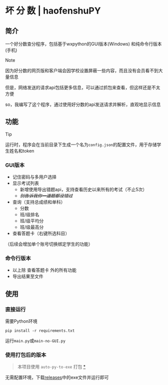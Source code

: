 # 坏  分  数 | haofenshuPY

## 简介

一个好分数查分程序，包括基于wxpython的GUI版本(Windows) 和纯命令行版本(手机)

> [!NOTE]
> 因为好分数的网页版和客户端会因学校设置屏蔽一些内容，而且没有会员看不到大量信息
> 
> 但是，网络发送的请求api包括更多信息，可以通过抓包来查看，但这样还是不太方便
> 
> so，我编写了这个程序，通过使用好分数的api发送请求并解析，直观地显示信息

## 功能

> [!TIP]
> 运行时，程序会在当前目录下生成一个名为`config.json`的配置文件，用于存储学生姓名和token

### GUI版本
- 记住密码与多用户选择
- 显示考试列表
    - 新增使用导出错题api，支持查看历史以来所有的考试（不止5次）
    - ~~*别告诉我你一道题都没错过*~~
- 查询（支持总成绩和单科）
    - 分数
    - 班/级排名
    - 班/级平均分
    - 班/级最高分
- 查看答题卡（右键所选科目）

（后续会增加单个账号切换绑定学生的功能）

### 命令行版本
- 以上除 查看答题卡 外的所有功能
- 导出结果至文件

## 使用

### 直接运行

需要Python环境
``` 
pip install -r requirements.txt
```
运行`main.py`或`main-no-GUI.py`

### 使用打包后的版本

>本项目使用 `auto-py-to-exe` 打包 [*](https://blog.csdn.net/qq_40836442/article/details/139061604)

无需配置环境，下载[releases](https://github.com/z7572/haofenshuPY/releases/)中的exe文件并运行即可